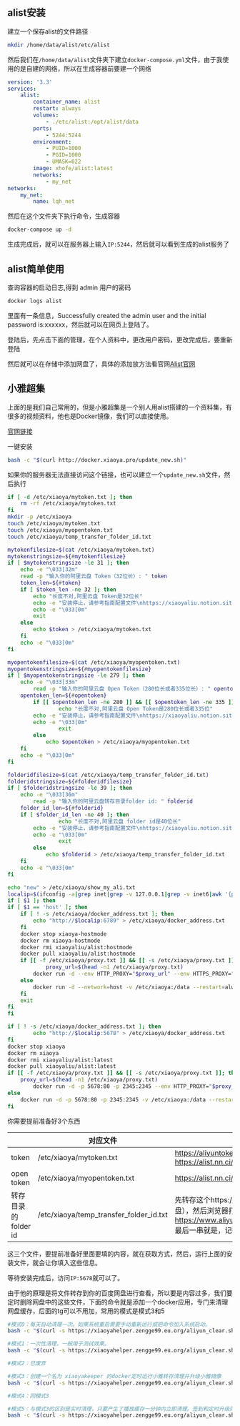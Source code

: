 ## alist安装

建立一个保存alist的文件路径

```bash 
mkdir /home/data/alist/etc/alist
```

然后我们在`/home/data/alist`文件夹下建立`docker-compose.yml`文件，由于我使用的是自建的网络，所以在生成容器前要建一个网络

```yml
version: '3.3'
services:
    alist:
        container_name: alist
        restart: always
        volumes:
            - ./etc/alist:/opt/alist/data
        ports:
            - 5244:5244
        environment:
            - PUID=1000
            - PGID=1000
            - UMASK=022
        image: xhofe/alist:latest
        networks:
            - my_net
networks:
    my_net:
        name: lqh_net
```

然后在这个文件夹下执行命令，生成容器

```bash
docker-compose up -d
```

生成完成后，就可以在服务器上输入`IP:5244`，然后就可以看到生成的alist服务了

## alist简单使用

查询容器的启动日志,得到 admin 用户的密码

```bash
docker logs alist
```

里面有一条信息，Successfully created the admin user and the initial password is:xxxxxx，然后就可以在网页上登陆了。

登陆后，先点击下面的管理，在个人资料中，更改用户密码，更改完成后，要重新登陆

然后就可以在存储中添加网盘了，具体的添加放方法看官网[Alist官网](https://alist.nn.ci/zh/guide/drivers/aliyundrive_open.html)

## 小雅超集

上面的是我们自己常用的，但是小雅超集是一个别人用alist搭建的一个资料集，有很多的视频资料，他也是Docker镜像，我们可以直接使用。

[官网链接](https://xiaoyaliu.notion.site/xiaoya-docker-69404af849504fa5bcf9f2dd5ecaa75f#444f2033d834427b80114fc0d774d53c)

一键安装
```bash
bash -c "$(curl http://docker.xiaoya.pro/update_new.sh)"
```

如果你的服务器无法直接访问这个链接，也可以建立一个`update_new.sh`文件，然后执行

```bash
if [ -d /etc/xiaoya/mytoken.txt ]; then
	rm -rf /etc/xiaoya/mytoken.txt
fi
mkdir -p /etc/xiaoya
touch /etc/xiaoya/mytoken.txt
touch /etc/xiaoya/myopentoken.txt
touch /etc/xiaoya/temp_transfer_folder_id.txt

mytokenfilesize=$(cat /etc/xiaoya/mytoken.txt)
mytokenstringsize=${#mytokenfilesize}
if [ $mytokenstringsize -le 31 ]; then
	echo -e "\033[32m"
	read -p "输入你的阿里云盘 Token（32位长）: " token
	token_len=${#token}
	if [ $token_len -ne 32 ]; then
		echo "长度不对,阿里云盘 Token是32位长"
		echo -e "安装停止，请参考指南配置文件\nhttps://xiaoyaliu.notion.site/xiaoya-docker-69404af849504fa5bcf9f2dd5ecaa75f \n"
		echo -e "\033[0m"
		exit
	else	
		echo $token > /etc/xiaoya/mytoken.txt
	fi
	echo -e "\033[0m"
fi	

myopentokenfilesize=$(cat /etc/xiaoya/myopentoken.txt)
myopentokenstringsize=${#myopentokenfilesize}
if [ $myopentokenstringsize -le 279 ]; then
	echo -e "\033[33m"
        read -p "输入你的阿里云盘 Open Token（280位长或者335位长）: " opentoken
	opentoken_len=${#opentoken}
        if [[ $opentoken_len -ne 280 ]] && [[ $opentoken_len -ne 335 ]]; then
                echo "长度不对,阿里云盘 Open Token是280位长或者335位"
		echo -e "安装停止，请参考指南配置文件\nhttps://xiaoyaliu.notion.site/xiaoya-docker-69404af849504fa5bcf9f2dd5ecaa75f \n"
		echo -e "\033[0m"
                exit
        else
        	echo $opentoken > /etc/xiaoya/myopentoken.txt
	fi
	echo -e "\033[0m"
fi

folderidfilesize=$(cat /etc/xiaoya/temp_transfer_folder_id.txt)
folderidstringsize=${#folderidfilesize}
if [ $folderidstringsize -le 39 ]; then
	echo -e "\033[36m"
        read -p "输入你的阿里云盘转存目录folder id: " folderid
	folder_id_len=${#folderid}
	if [ $folder_id_len -ne 40 ]; then
                echo "长度不对,阿里云盘 folder id是40位长"
		echo -e "安装停止，请参考指南配置文件\nhttps://xiaoyaliu.notion.site/xiaoya-docker-69404af849504fa5bcf9f2dd5ecaa75f \n"
		echo -e "\033[0m"
                exit
        else
        	echo $folderid > /etc/xiaoya/temp_transfer_folder_id.txt
	fi	
	echo -e "\033[0m"
fi

echo "new" > /etc/xiaoya/show_my_ali.txt
localip=$(ifconfig -a|grep inet|grep -v 127.0.0.1|grep -v inet6|awk '{print $2}'|tr -d "addr:"|grep -v 172|head -n1)
if [ $1 ]; then
if [ $1 == 'host' ]; then
	if [ ! -s /etc/xiaoya/docker_address.txt ]; then
		echo "http://$localip:6789" > /etc/xiaoya/docker_address.txt
	fi	
	docker stop xiaoya-hostmode
	docker rm xiaoya-hostmode
	docker rmi xiaoyaliu/alist:hostmode
	docker pull xiaoyaliu/alist:hostmode
	if [[ -f /etc/xiaoya/proxy.txt ]] && [[ -s /etc/xiaoya/proxy.txt ]]; then
        	proxy_url=$(head -n1 /etc/xiaoya/proxy.txt)
		docker run -d --env HTTP_PROXY="$proxy_url" --env HTTPS_PROXY="$proxy_url" --env no_proxy="*.aliyundrive.com" --network=host -v /etc/xiaoya:/data --restart=always --name=xiaoya-hostmode xiaoyaliu/alist:hostmode
	else	
		docker run -d --network=host -v /etc/xiaoya:/data --restart=always --name=xiaoya-hostmode xiaoyaliu/alist:hostmode
	fi	
	exit
fi
fi

if [ ! -s /etc/xiaoya/docker_address.txt ]; then
        echo "http://$localip:5678" > /etc/xiaoya/docker_address.txt
fi
docker stop xiaoya
docker rm xiaoya
docker rmi xiaoyaliu/alist:latest 
docker pull xiaoyaliu/alist:latest
if [[ -f /etc/xiaoya/proxy.txt ]] && [[ -s /etc/xiaoya/proxy.txt ]]; then
	proxy_url=$(head -n1 /etc/xiaoya/proxy.txt)
       	docker run -d -p 5678:80 -p 2345:2345 --env HTTP_PROXY="$proxy_url" --env HTTPS_PROXY="$proxy_url" --env no_proxy="*.aliyundrive.com" -v /etc/xiaoya:/data --restart=always --name=xiaoya xiaoyaliu/alist:latest
else
	docker run -d -p 5678:80 -p 2345:2345 -v /etc/xiaoya:/data --restart=always --name=xiaoya xiaoyaliu/alist:latest
fi	
```

你需要提前准备好3个东西

|        | 对应文件  | 获取方式 |
|  ----  | ----      | ----    |
| token  | /etc/xiaoya/mytoken.txt   | https://aliyuntoken.vercel.app/ https://alist.nn.ci/zh/guide/drivers/aliyundrive.html        |
| open token  | /etc/xiaoya/myopentoken.txt   |  https://alist.nn.ci/zh/guide/drivers/aliyundrive_open.html       |
| 转存目录的folder id  | /etc/xiaoya/temp_transfer_folder_id.txt   |  先转存这个https://www.aliyundrive.com/s/rP9gP3h9asE  到自己网盘（选择资源盘），然后浏览器打开转存后的目录，浏览器的url https://www.aliyundrive.com/drive/file/resource/640xxxxxxxxxxxxxxxxxxxca8a 最后一串就是，记得这个目录不要删，里面的内容可以定期删除       |

这三个文件，要提前准备好里面要填的内容，就在获取方式，然后，运行上面的安装文件，就会让你填入这些信息。

等待安装完成后，访问`IP:5678`就可以了。

由于他的原理是将文件转存到你的百度网盘进行查看，所以要是内容过多，我们要定时删除网盘中的这些文件，下面的命令就是添加一个docker应用，专门来清理网盘缓存，后面的tg可以不用加，常用的模式是模式3和5

```bash
#模式0：每天自动清理一次。如果系统重启需要手动重新运行或把命令加入系统启动。
bash -c "$(curl -s https://xiaoyahelper.zengge99.eu.org/aliyun_clear.sh | tail -n +2)" -s 0 -tg

#模式1：一次性清理，一般用于测试效果。
bash -c "$(curl -s https://xiaoyahelper.zengge99.eu.org/aliyun_clear.sh | tail -n +2)" -s 1 -tg

#模式2：已废弃

#模式3：创建一个名为 xiaoyakeeper 的docker定时运行小雅转存清理并升级小雅镜像
bash -c "$(curl -s https://xiaoyahelper.zengge99.eu.org/aliyun_clear.sh | tail -n +2)" -s 3 -tg

#模式4：同模式3

#模式5：与模式3的区别是实时清理，只要产生了播放缓存一分钟内立即清理。签到和定时升级同模式3
bash -c "$(curl -s https://xiaoyahelper.zengge99.eu.org/aliyun_clear.sh | tail -n +2)" -s 5 -tg
```
